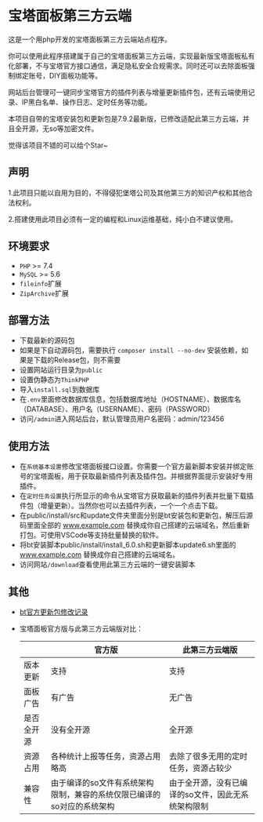 # 宝塔面板第三方云端
这是一个用php开发的宝塔面板第三方云端站点程序。

你可以使用此程序搭建属于自己的宝塔面板第三方云端，实现最新版宝塔面板私有化部署，不与宝塔官方接口通信，满足隐私安全合规需求。同时还可以去除面板强制绑定账号，DIY面板功能等。

网站后台管理可一键同步宝塔官方的插件列表与增量更新插件包，还有云端使用记录、IP黑白名单、操作日志、定时任务等功能。

本项目自带的宝塔安装包和更新包是7.9.2最新版，已修改适配此第三方云端，并且全开源，无so等加密文件。

觉得该项目不错的可以给个Star~

## 声明

1.此项目只能以自用为目的，不得侵犯堡塔公司及其他第三方的知识产权和其他合法权利。

2.搭建使用此项目必须有一定的编程和Linux运维基础，纯小白不建议使用。

## 环境要求

* `PHP` >= 7.4
* `MySQL` >= 5.6
* `fileinfo`扩展
* `ZipArchive`扩展

## 部署方法

- 下载最新的源码包
- 如果是下自动源码包，需要执行 `composer install --no-dev` 安装依赖，如果是下载的Release包，则不需要
- 设置网站运行目录为`public`
- 设置伪静态为`ThinkPHP`
- 导入`install.sql`到数据库
- 在`.env`里面修改数据库信息，包括数据库地址（HOSTNAME）、数据库名（DATABASE）、用户名（USERNAME）、密码（PASSWORD）
- 访问`/admin`进入网站后台，默认管理员用户名密码：admin/123456

## 使用方法

- 在`系统基本设置`修改宝塔面板接口设置。你需要一个官方最新脚本安装并绑定账号的宝塔面板，用于获取最新插件列表及插件包。并根据界面提示安装好专用插件。
- 在`定时任务设置`执行所显示的命令从宝塔官方获取最新的插件列表并批量下载插件包（增量更新）。当然你也可以去插件列表，一个一个点击下载。
- 在public/install/src和update文件夹里面分别是bt安装包和更新包，解压后源码里面全部的 www.example.com 替换成你自己搭建的云端域名，然后重新打包。可使用VSCode等支持批量替换的软件。
- 将bt安装脚本public/install/install_6.0.sh和更新脚本update6.sh里面的 www.example.com 替换成你自己搭建的云端域名。
- 访问网站`/download`查看使用此第三方云端的一键安装脚本

## 其他

- [bt官方更新包修改记录](./wiki/update.md)

- 宝塔面板官方版与此第三方云端版对比：

  |            | 官方版                                                       | 此第三方云端版                                     |
  | ---------- | ------------------------------------------------------------ | -------------------------------------------------- |
  | 版本更新   | 支持                                                         | 支持                                               |
  | 面板广告   | 有广告                                                       | 无广告                                             |
  | 是否全开源 | 没有全开源                                                   | 全开源                                             |
  | 资源占用   | 各种统计上报等任务，资源占用略高                             | 去除了很多无用的定时任务，资源占较少               |
  | 兼容性     | 由于编译的so文件有系统架构限制，兼容的系统仅限已编译的so对应的系统架构 | 由于全开源，没有已编译的so文件，因此无系统架构限制 |
  
  
